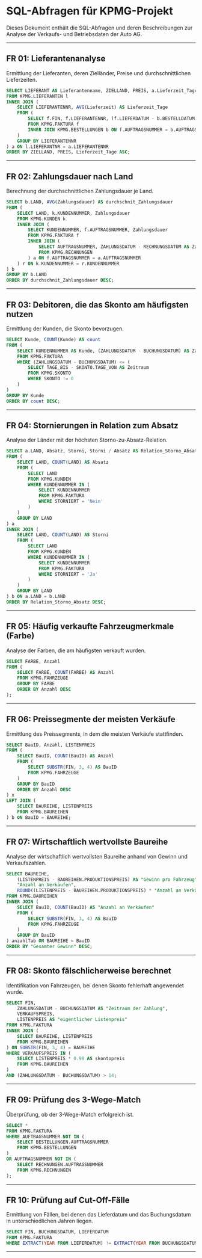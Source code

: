 # SQL-Abfragen für KPMG-Projekt

Dieses Dokument enthält die SQL-Abfragen und deren Beschreibungen zur Analyse der Verkaufs- und Betriebsdaten der Auto AG.

---

## FR 01: Lieferantenanalyse
Ermittlung der Lieferanten, deren Zielländer, Preise und durchschnittlichen Lieferzeiten.
```sql
SELECT LIEFERANT AS Lieferantenname, ZIELLAND, PREIS, a.Lieferzeit_Tage
FROM KPMG.LIEFERANTEN l
INNER JOIN (
    SELECT LIEFERANTENNR, AVG(Lieferzeit) AS Lieferzeit_Tage
    FROM (
        SELECT f.FIN, f.LIEFERANTENNR, (f.LIEFERDATUM - b.BESTELLDATUM) AS Lieferzeit, f.AUFTRAGSNUMMER
        FROM KPMG.FAKTURA f
        INNER JOIN KPMG.BESTELLUNGEN b ON f.AUFTRAGSNUMMER = b.AUFTRAGSNUMMER
    )
    GROUP BY LIEFERANTENNR
) a ON l.LIEFERANTNR = a.LIEFERANTENNR
ORDER BY ZIELLAND, PREIS, Lieferzeit_Tage ASC;
```

---

## FR 02: Zahlungsdauer nach Land
Berechnung der durchschnittlichen Zahlungsdauer je Land.
```sql
SELECT b.LAND, AVG(Zahlungsdauer) AS durchschnit_Zahlungsdauer
FROM (
    SELECT LAND, k.KUNDENNUMMER, Zahlungsdauer
    FROM KPMG.KUNDEN k
    INNER JOIN (
        SELECT KUNDENNUMMER, f.AUFTRAGSNUMMER, Zahlungsdauer
        FROM KPMG.FAKTURA f
        INNER JOIN (
            SELECT AUFTRAGSNUMMER, ZAHLUNGSDATUM - RECHNUNGSDATUM AS Zahlungsdauer
            FROM KPMG.RECHNUNGEN
        ) a ON f.AUFTRAGSNUMMER = a.AUFTRAGSNUMMER
    ) r ON k.KUNDENNUMMER = r.KUNDENNUMMER
) b
GROUP BY b.LAND
ORDER BY durchschnit_Zahlungsdauer DESC;
```

---

## FR 03: Debitoren, die das Skonto am häufigsten nutzen
Ermittlung der Kunden, die Skonto bevorzugen.
```sql
SELECT Kunde, COUNT(Kunde) AS count
FROM (
    SELECT KUNDENNUMMER AS Kunde, (ZAHLUNGSDATUM - BUCHUNGSDATUM) AS Zahlungszeitraum
    FROM KPMG.FAKTURA
    WHERE (ZAHLUNGSDATUM - BUCHUNGSDATUM) <= (
        SELECT TAGE_BIS - SKONTO.TAGE_VON AS Zeitraum
        FROM KPMG.SKONTO
        WHERE SKONTO != 0
    )
)
GROUP BY Kunde
ORDER BY count DESC;
```

---

## FR 04: Stornierungen in Relation zum Absatz
Analyse der Länder mit der höchsten Storno-zu-Absatz-Relation.
```sql
SELECT a.LAND, Absatz, Storni, Storni / Absatz AS Relation_Storno_Absatz
FROM (
    SELECT LAND, COUNT(LAND) AS Absatz
    FROM (
        SELECT LAND
        FROM KPMG.KUNDEN
        WHERE KUNDENNUMMER IN (
            SELECT KUNDENNUMMER
            FROM KPMG.FAKTURA
            WHERE STORNIERT = 'Nein'
        )
    )
    GROUP BY LAND
) a
INNER JOIN (
    SELECT LAND, COUNT(LAND) AS Storni
    FROM (
        SELECT LAND
        FROM KPMG.KUNDEN
        WHERE KUNDENNUMMER IN (
            SELECT KUNDENNUMMER
            FROM KPMG.FAKTURA
            WHERE STORNIERT = 'Ja'
        )
    )
    GROUP BY LAND
) b ON a.LAND = b.LAND
ORDER BY Relation_Storno_Absatz DESC;
```

---

## FR 05: Häufig verkaufte Fahrzeugmerkmale (Farbe)
Analyse der Farben, die am häufigsten verkauft wurden.
```sql
SELECT FARBE, Anzahl
FROM (
    SELECT FARBE, COUNT(FARBE) AS Anzahl
    FROM KPMG.FAHRZEUGE
    GROUP BY FARBE
    ORDER BY Anzahl DESC
);
```

---

## FR 06: Preissegmente der meisten Verkäufe
Ermittlung des Preissegments, in dem die meisten Verkäufe stattfinden.
```sql
SELECT BauID, Anzahl, LISTENPREIS 
FROM (
    SELECT BauID, COUNT(BauID) AS Anzahl
    FROM (
        SELECT SUBSTR(FIN, 3, 4) AS BauID
        FROM KPMG.FAHRZEUGE
    )
    GROUP BY BauID
    ORDER BY Anzahl DESC
) x
LEFT JOIN (
    SELECT BAUREIHE, LISTENPREIS 
    FROM KPMG.BAUREIHEN
) b ON BauID = BAUREIHE;
```

---

## FR 07: Wirtschaftlich wertvollste Baureihe
Analyse der wirtschaftlich wertvollsten Baureihe anhand von Gewinn und Verkaufszahlen.
```sql
SELECT BAUREIHE, 
    (LISTENPREIS - BAUREIHEN.PRODUKTIONSPREIS) AS "Gewinn pro Fahrzeug", 
    "Anzahl an Verkäufen", 
    ROUND((LISTENPREIS - BAUREIHEN.PRODUKTIONSPREIS) * "Anzahl an Verkäufen") AS "Gesamter Gewinn"
FROM KPMG.BAUREIHEN
INNER JOIN (
    SELECT BauID, COUNT(BauID) AS "Anzahl an Verkäufen"
    FROM (
        SELECT SUBSTR(FIN, 3, 4) AS BauID
        FROM KPMG.FAHRZEUGE
    )
    GROUP BY BauID
) anzahlTab ON BAUREIHE = BauID
ORDER BY "Gesamter Gewinn" DESC;
```

---

## FR 08: Skonto fälschlicherweise berechnet
Identifikation von Fahrzeugen, bei denen Skonto fehlerhaft angewendet wurde.
```sql
SELECT FIN, 
    ZAHLUNGSDATUM - BUCHUNGSDATUM AS "Zeitraum der Zahlung", 
    VERKAUFSPREIS, 
    LISTENPREIS AS "eigentlicher Listenpreis"
FROM KPMG.FAKTURA
INNER JOIN (
    SELECT BAUREIHE, LISTENPREIS
    FROM KPMG.BAUREIHEN
) ON SUBSTR(FIN, 3, 4) = BAUREIHE
WHERE VERKAUFSPREIS IN (
    SELECT LISTENPREIS * 0.98 AS skontopreis
    FROM KPMG.BAUREIHEN
)
AND (ZAHLUNGSDATUM - BUCHUNGSDATUM) > 14;
```

---

## FR 09: Prüfung des 3-Wege-Match
Überprüfung, ob der 3-Wege-Match erfolgreich ist.
```sql
SELECT *
FROM KPMG.FAKTURA
WHERE AUFTRAGSNUMMER NOT IN (
    SELECT BESTELLUNGEN.AUFTRAGSNUMMER
    FROM KPMG.BESTELLUNGEN
)
OR AUFTRAGSNUMMER NOT IN (
    SELECT RECHNUNGEN.AUFTRAGSNUMMER
    FROM KPMG.RECHNUNGEN
);
```

---

## FR 10: Prüfung auf Cut-Off-Fälle
Ermittlung von Fällen, bei denen das Lieferdatum und das Buchungsdatum in unterschiedlichen Jahren liegen.
```sql
SELECT FIN, BUCHUNGSDATUM, LIEFERDATUM
FROM KPMG.FAKTURA
WHERE EXTRACT(YEAR FROM LIEFERDATUM) != EXTRACT(YEAR FROM BUCHUNGSDATUM);
```

---

